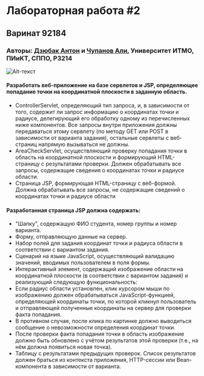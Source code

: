 # Лабораторная работа #2

## Варинат 92184

### Авторы:  [Дзюбак Антон](https://vk.com/neslaaadki "Продаю гараж") и [Чупанов Али](https://vk.com/ali_alibekovich "Пока что ничего не продает"), Университет ИТМО, ПИиКТ, СППО, P3214 

![Alt-текст](https://i.imgur.com/OVOiyqX.png)

#### Разработать веб-приложение на базе сервлетов и JSP, определяющее попадание точки на координатной плоскости в заданную область.

- ControllerServlet, определяющий тип запроса, и, в зависимости от того, содержит ли запрос информацию о координатах точки и радиусе, делегирующий его обработку одному из перечисленных ниже компонентов. Все запросы внутри приложения должны передаваться этому сервлету (по методу GET или POST в зависимости от варианта задания), остальные сервлеты с веб-страниц напрямую вызываться не должны.
- AreaCheckServlet, осуществляющий проверку попадания точки в область на координатной плоскости и формирующий HTML-страницу с результатами проверки. Должен обрабатывать все запросы, содержащие сведения о координатах точки и радиусе области.
- Страница JSP, формирующая HTML-страницу с веб-формой. Должна обрабатывать все запросы, не содержащие сведений о координатах точки и радиусе области

#### Разработанная страница JSP должна содержать:
    
   - "Шапку", содержащую ФИО студента, номер группы и номер варианта.
   - Форму, отправляющую данные на сервер.
   - Набор полей для задания координат точки и радиуса области в соответствии с вариантом задания.
   - Сценарий на языке JavaScript, осуществляющий валидацию значений, вводимых пользователем в поля формы.
   - Интерактивный элемент, содержащий изображение области на координатной плоскости (в соответствии с вариантом задания) и реализующий следующую функциональность:
   - Если радиус области установлен, клик курсором мыши по изображению должен обрабатываться JavaScript-функцией, определяющей координаты точки, по которой кликнул пользователь и отправляющей полученные координаты на сервер для проверки факта попадания.
   - В противном случае, после клика по картинке должно выводиться сообщение о невозможности определения координат точки.
   - После проверки факта попадания точки в область изображение должно быть обновлено с учётом результатов этой проверки (т.е., на нём должна появиться новая точка).
   - Таблицу с результатами предыдущих проверок. Список результатов должен браться из контекста приложения, HTTP-сессии или Bean-компонента в зависимости от варианта.
